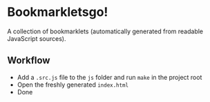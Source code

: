 Bookmarkletsgo!
===============

A collection of bookmarklets (automatically generated from readable JavaScript sources).

Workflow
--------

* Add a `.src.js` file to the `js` folder and run `make` in the project root
* Open the freshly generated `index.html`
* Done
